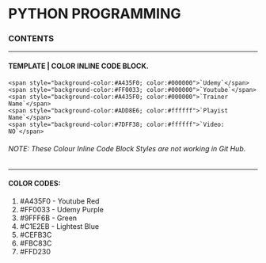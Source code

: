 # PYTHON PROGRAMMING

### CONTENTS
---
#### TEMPLATE | COLOR INLINE CODE BLOCK.
```
<span style="background-color:#A435F0; color:#000000">`Udemy`</span>
<span style="background-color:#FF0033; color:#000000">`Youtube`</span>
<span style="background-color:#A435F0; color:#000000">`Trainer Name`</span>
<span style="background-color:#ADD8E6; color:#ffffff">`Playist Name`</span>
<span style="background-color:#7DFF38; color:#ffffff">`Video: NO`</span>
```
###### NOTE: These Colour Inline Code Block Styles are not working in Git Hub.
---
#### COLOR CODES:
1. #A435F0 - Youtube Red
2. #FF0033 - Udemy Purple
3. #9FFF6B - Green
4. #C1E2EB - Lightest Blue
5. #CEFB3C
6. #FBC83C
7. #FFD230